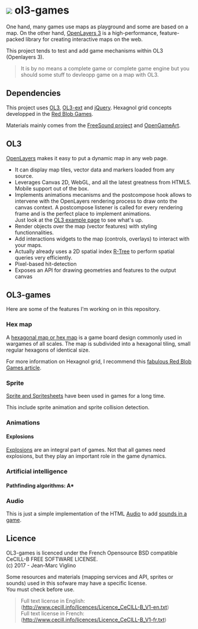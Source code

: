 # <img src="https://github.com/Viglino/OL3-games/raw/master/img/ol3-games.png" /> ol3-games

One hand, many games use maps as playground and some are based on a map. On the other hand, [OpenLayers 3](https://github.com/openlayers/openlayers) is a high-performance, feature-packed library for creating interactive maps on the web.

This project tends to test and add game mechanisms within OL3 (Openlayers 3).
> It is by no means a complete game or complete game engine but you should some stuff to devleopp game on a map with OL3.

## Dependencies
This project uses [OL3](https://github.com/openlayers/openlayers), [OL3-ext]() and [jQuery](https://github.com/jquery/jquery).
Hexagnol grid concepts developped in the [Red Blob Games](http://www.redblobgames.com/grids/hexagons/).

Materials mainly comes from the [FreeSound project](https://www.freesound.org/) and [OpenGameArt](http://opengameart.org/).


## OL3

[OpenLayers](https://openlayers.org/) makes it easy to put a dynamic map in any web page. 
* It can display map tiles, vector data and markers loaded from any source. 
* Leverages Canvas 2D, WebGL, and all the latest greatness from HTML5. Mobile support out of the box.
* Implements animations mecanisms and the postcompose hook allows to intervene with the OpenLayers rendering process to draw onto the canvas context. A postcompose listener is called for every rendering frame and is the perfect place to implement animations.    
Just look at the [OL3 example page](https://openlayers.org/en/latest/examples/?q=anim) to see what's up.
* Render objects over the map (vector features) with styling functionnalities.
* Add interactions widgets to the map (controls, overlays) to interact with your maps.
* Actually already uses a 2D spatial index [R-Tree](https://github.com/mourner/rbush) to perform spatial queries very efficiently.
* Pixel-based hit-detection
* Exposes an API for drawing geometries and features to the output canvas


## OL3-games

Here are some of the features I'm working on in this repository.

### Hex map
A [hexagonal map or hex map](https://viglino.github.io/ol3-games/examples/map.hexmap.html) is a game board design commonly used in wargames of all scales. 
The map is subdivided into a hexagonal tiling, small regular hexagons of identical size.

For more information on Hexagnol grid, I recommend this [fabulous Red Blob Games article](http://www.redblobgames.com/grids/hexagons/).

### Sprite
[Sprite and Spritesheets](https://viglino.github.io/ol3-games/examples/map.sprite.html) have been used in games for a long time. 

This include sprite animation and sprite collision detection.

### Animations
#### Explosions
[Explosions](https://viglino.github.io/ol3-games/examples/map.explode.html) are an integral part of games. Not that all games need explosions, but they play an important 
role in the game dynamics. 

### Artificial intelligence
#### Pathfinding algorithms: A*

### Audio
This is just a simple implementation of the HTML [Audio](https://www.w3schools.com/tags/ref_av_dom.asp) to add [sounds in a game](file:///C:/wamp64/www/geopole/exemples/ol3-games/examples/map.audio.html).


## Licence

OL3-games is licenced under the French Opensource BSD compatible CeCILL-B FREE SOFTWARE LICENSE.  
 (c) 2017 - Jean-Marc Viglino

Some resources and materials (mapping services and API, sprites or sounds) used in this sofware may have a specific license.  
You must check before use.

> Full text license in English: (http://www.cecill.info/licences/Licence_CeCILL-B_V1-en.txt)  
> Full text license in French: (http://www.cecill.info/licences/Licence_CeCILL-B_V1-fr.txt)
